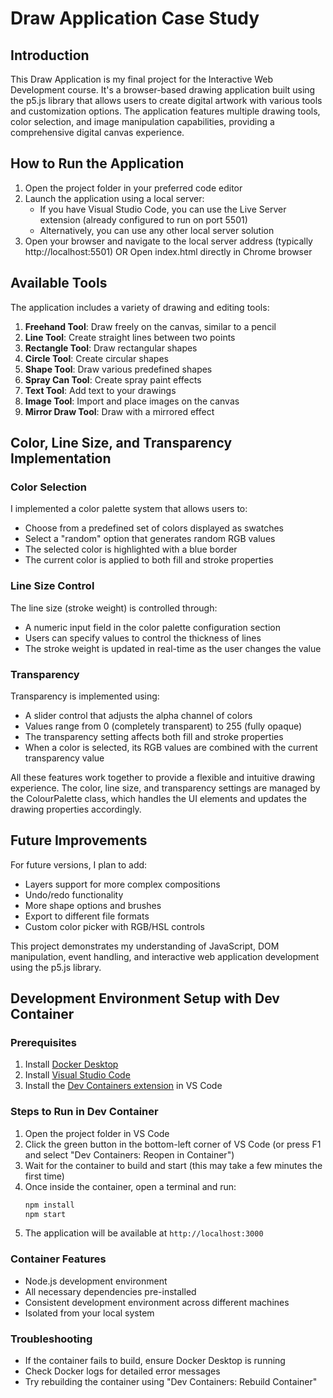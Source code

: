 # Draw Application Case Study

## Introduction
This Draw Application is my final project for the Interactive Web Development course. It's a browser-based drawing application built using the p5.js library that allows users to create digital artwork with various tools and customization options. The application features multiple drawing tools, color selection, and image manipulation capabilities, providing a comprehensive digital canvas experience.

## How to Run the Application
1. Open the project folder in your preferred code editor
2. Launch the application using a local server:
   - If you have Visual Studio Code, you can use the Live Server extension (already configured to run on port 5501)
   - Alternatively, you can use any other local server solution
3. Open your browser and navigate to the local server address (typically http://localhost:5501)
OR
Open index.html directly in Chrome browser


## Available Tools
The application includes a variety of drawing and editing tools:

1. **Freehand Tool**: Draw freely on the canvas, similar to a pencil
2. **Line Tool**: Create straight lines between two points
3. **Rectangle Tool**: Draw rectangular shapes
4. **Circle Tool**: Create circular shapes
5. **Shape Tool**: Draw various predefined shapes
6. **Spray Can Tool**: Create spray paint effects
7. **Text Tool**: Add text to your drawings
8. **Image Tool**: Import and place images on the canvas
9. **Mirror Draw Tool**: Draw with a mirrored effect

## Color, Line Size, and Transparency Implementation

### Color Selection
I implemented a color palette system that allows users to:
- Choose from a predefined set of colors displayed as swatches
- Select a "random" option that generates random RGB values
- The selected color is highlighted with a blue border
- The current color is applied to both fill and stroke properties

### Line Size Control
The line size (stroke weight) is controlled through:
- A numeric input field in the color palette configuration section
- Users can specify values to control the thickness of lines
- The stroke weight is updated in real-time as the user changes the value

### Transparency
Transparency is implemented using:
- A slider control that adjusts the alpha channel of colors
- Values range from 0 (completely transparent) to 255 (fully opaque)
- The transparency setting affects both fill and stroke properties
- When a color is selected, its RGB values are combined with the current transparency value

All these features work together to provide a flexible and intuitive drawing experience. The color, line size, and transparency settings are managed by the ColourPalette class, which handles the UI elements and updates the drawing properties accordingly.

## Future Improvements
For future versions, I plan to add:
- Layers support for more complex compositions
- Undo/redo functionality
- More shape options and brushes
- Export to different file formats
- Custom color picker with RGB/HSL controls

This project demonstrates my understanding of JavaScript, DOM manipulation, event handling, and interactive web application development using the p5.js library.

## Development Environment Setup with Dev Container

### Prerequisites
1. Install [Docker Desktop](https://www.docker.com/products/docker-desktop/)
2. Install [Visual Studio Code](https://code.visualstudio.com/)
3. Install the [Dev Containers extension](https://marketplace.visualstudio.com/items?itemName=ms-vscode-remote.remote-containers) in VS Code

### Steps to Run in Dev Container
1. Open the project folder in VS Code
2. Click the green button in the bottom-left corner of VS Code (or press F1 and select "Dev Containers: Reopen in Container")
3. Wait for the container to build and start (this may take a few minutes the first time)
4. Once inside the container, open a terminal and run:
   ```bash
   npm install
   npm start
   ```
5. The application will be available at `http://localhost:3000`

### Container Features
- Node.js development environment
- All necessary dependencies pre-installed
- Consistent development environment across different machines
- Isolated from your local system

### Troubleshooting
- If the container fails to build, ensure Docker Desktop is running
- Check Docker logs for detailed error messages
- Try rebuilding the container using "Dev Containers: Rebuild Container"

